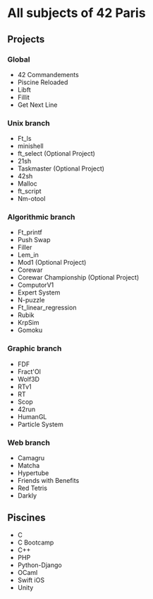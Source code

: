 # All subjects of 42 Paris

## Projects

### Global
- 42 Commandements
- Piscine Reloaded
- Libft
- Fillit
- Get Next Line

### Unix branch
- Ft_ls
- minishell
- ft_select (Optional Project)
- 21sh
- Taskmaster (Optional Project)
- 42sh
- Malloc
- ft_script
- Nm-otool

### Algorithmic branch
- Ft_printf
- Push Swap
- Filler
- Lem_in
- Mod1 (Optional Project)
- Corewar
- Corewar Championship (Optional Project)
- ComputorV1
- Expert System
- N-puzzle
- Ft_linear_regression
- Rubik
- KrpSim
- Gomoku

### Graphic branch
- FDF
- Fract'Ol
- Wolf3D
- RTv1
- RT
- Scop
- 42run
- HumanGL
- Particle System

### Web branch
- Camagru
- Matcha
- Hypertube
- Friends with Benefits
- Red Tetris
- Darkly


## Piscines

- C
- C Bootcamp
- C++
- PHP
- Python-Django
- OCaml
- Swift iOS
- Unity
